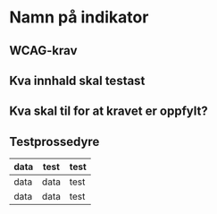 
# Namn på indikator

## WCAG-krav

## Kva innhald skal testast

## Kva skal til for at kravet er oppfylt?

## Testprossedyre


| data | test | test
-------|----  | ----
| data | data | test
| data | data | test 
